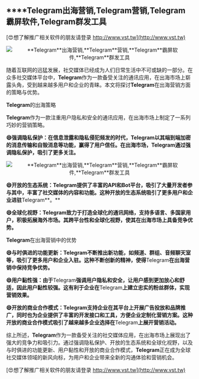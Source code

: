 ## ****Telegram**出海营销,**Telegram**营销,**Telegram**霸屏软件,**Telegram**群发工具**

[😍想了解推广相关软件的朋友请登录 http://www.vst.tw](http://www.vst.tw)

 <center><img src="https://vst.tw/MP4/tuiguang/png/2.png" alt="**Telegram**出海营销,**Telegram**营销,**Telegram**霸屏软件,**Telegram**群发工具"></center>

随着互联网的迅猛发展，社交媒体已经成为人们日常生活中不可或缺的一部分。在众多社交媒体平台中，**Telegram**作为一款备受关注的通讯应用，在出海市场上崭露头角，受到越来越多用户和企业的青睐。本文将探讨**Telegram**在出海营销方面的策略与优势。

**Telegram**的出海策略

**Telegram**作为一款注重用户隐私和安全的通讯应用，在出海市场上制定了一系列巧妙的营销策略。

**😄强调隐私保护：在信息泄露和隐私侵犯频发的时代，**Telegram**以其端到端加密的消息传输和自毁消息等功能，赢得了用户信任。在出海市场，**Telegram**通过强调隐私保护，吸引了更多关注。**

 <center><img src="https://vst.tw/MP4/tuiguang/png/6.png" alt="**Telegram**出海营销,**Telegram**营销,**Telegram**霸屏软件,**Telegram**群发工具"></center>

**😄开放的生态系统：**Telegram**提供了丰富的API和Bot平台，吸引了大量开发者参与其中，丰富了社交媒体的内容和功能。这种开放的生态系统吸引了更多用户和企业进驻**Telegram**。**

**😄全球化视野：**Telegram**致力于打造全球化的通讯网络，支持多语言、多国家用户，积极拓展海外市场。其跨平台性和全球化视野，使其在出海市场上具备竞争优势。**

**Telegram**在出海营销中的优势

**😄与时俱进的功能更新：**Telegram**不断推出新功能，如频道、群组、音频聊天室等，吸引了更多用户和企业入驻。这种不断创新的精神，使得**Telegram**在出海营销中保持竞争优势。**

**😄用户黏性强：由于**Telegram**强调用户隐私和安全，让用户感到更加放心和舒适，因此用户黏性较强。这有利于企业在**Telegram**上建立忠实的粉丝群体，实现营销效果。**

**😄开放的商业合作模式：**Telegram**支持企业在其平台上开展广告投放和品牌推广，同时也为企业提供了丰富的开发接口和工具，方便企业定制化营销方案。这种开放的商业合作模式吸引了越来越多企业选择在**Telegram**上展开营销活动。**

综上所述，**Telegram**作为一款备受关注的社交媒体应用，在出海市场上展现出了强大的竞争力和吸引力。通过强调隐私保护、开放的生态系统和全球化视野，以及与时俱进的功能更新、用户黏性和开放的商业合作模式，**Telegram**正在成为全球社交媒体领域的新风向标，为用户和企业带来全新的沟通体验和营销机会。

[😍想了解推广相关软件的朋友请登录 http://www.vst.tw](http://www.vst.tw)




